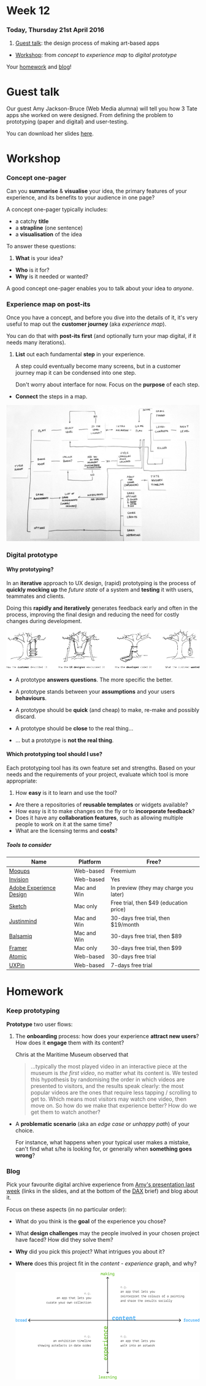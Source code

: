 # Week 12

### Today, Thursday 21st April 2016

1. [Guest talk](#guest-talk): the design process of making art-based apps 
* [Workshop](#workshop): from *concept* to *experience map* to *digital prototype*

Your [homework](#homework) and [blog](#blog)!


# Guest talk

Our guest Amy Jackson-Bruce (Web Media alumna) will tell you how 3 Tate apps she worked on were designed. From defining the problem to prototyping (paper and digital) and user-testing.

You can download her slides [here](assets/amy-jackson-bruce-presentation.pdf).


# Workshop

### Concept one-pager

Can you **summarise** & **visualise** your idea, the primary features of your experience, and its benefits to your audience in one page?

A concept one-pager typically includes:

* a catchy **title**
* a **strapline** (one sentence)
* a **visualisation** of the idea

To answer these questions:

1. **What** is your idea?
* **Who** is it for?
* **Why** is it needed or wanted?

A good concept one-pager enables you to talk about your idea to *anyone*.

<!--![](assets/one-pagers.jpg)-->

### Experience map on post-its

Once you have a concept, and before you dive into the details of it, it's very useful to map out the **customer journey** (aka *experience map*).

You can do that with **post-its first** (and optionally turn your map digital, if it needs many iterations). 

1. **List** out each fundamental **step** in your experience.   
  
	A step could eventually become many screens, but in a customer journey map it can be condensed into one step.  
  
	Don't worry about interface for now. Focus on the **purpose** of each step.
* **Connect** the steps in a map.

![](assets/experience-map.jpg)

### Digital prototype 

#### Why prototyping?

In an **iterative** approach to UX design, (rapid) prototyping is the process of **quickly mocking up** the *future state* of a system and **testing** it with users, teammates and clients. 

Doing this **rapidly and iteratively** generates feedback early and often in the process, improving the final design and reducing the need for costly changes during development.

![](assets/tree-swings.jpg)

* A prototype **answers questions**. The more specific the better.

* A prototype stands between your **assumptions** and your users **behaviours**.

* A prototype should be **quick** (and cheap) to make, re-make and possibly discard.

* A prototype should be **close** to the real thing...

* ... but a prototype is **not the real thing**.

#### Which prototyping tool should I use?

Each prototyping tool has its own feature set and strengths. Based on your needs and the requirements of your project, evaluate which tool is more appropriate:

1. How **easy** is it to learn and use the tool?
* Are there a repositories of **reusable templates** or widgets available?
* How easy is it to make changes on the fly or to **incorporate feedback**?
* Does it have any **collaboration features**, such as allowing multiple people to work on it at the same time?
* What are the licensing terms and **costs**?

##### Tools to consider

Name | Platform | Free?
---- | -------- | -----
[Moqups](https://moqups.com) | Web-based | Freemium
[Invision](http://www.invisionapp.com/) | Web-based | Yes
[Adobe Experience Design](http://www.adobe.com/uk/products/experience-design.html) | Mac and Win | In preview (they may charge you later)
[Sketch](http://www.bohemiancoding.com/sketch/) | Mac only | Free trial, then $49 (education price)
[Justinmind](http://www.justinmind.com) | Mac and Win | 30-days free trial, then $19/month 
[Balsamiq](https://balsamiq.com/products/mockups) | Mac and Win | 30-days free trial, then $89 
[Framer](http://framerjs.com) | Mac only | 30-days free trial, then $99 
[Atomic](https://atomic.io) | Web-based | 30-days free trial
[UXPin](https://www.uxpin.com) | Web-based | 7-days free trial
	
<!-- [Macaw](http://macaw.co/) | Mac and Win | Yes -->	
	
# Homework

### Keep prototyping

**Prototype** two user flows:

1. The **onboarding** process: how does your experience **attract new users**? How does it **engage** them with its content? 
	
	Chris at the Maritime Museum observed that 
	
	> ...typically the most played video in an interactive piece at the museum is *the first video*, no matter what its content is. We tested this hypothesis by randomising the order in which videos are presented to visitors, and the results speak clearly: the most popular videos are the ones that require less tapping / scrolling to get to. Which means most visitors may watch one video, then move on. So how do we make that experience better? How do we get them to watch another?
	
* A **problematic scenario** (aka an *edge case* or *unhappy path*) of your choice. 

	For instance, what happens when your typical user makes a mistake, can't find what s/he is looking for, or generally when **something goes wrong**?

### Blog	

Pick your favourite digital archive experience from [Amy's presentation last week](assets/amy-jackson-bruce-presentation.pdf) (links in the slides, and at the bottom of the [DAX](../../projects/dax) brief) and blog about it.

Focus on these aspects (in no particular order):

* What do you think is the **goal** of the experience you chose?
* What **design challenges** may the people involved in your chosen project have faced? How did they solve them?
* **Why** did you pick this project? What intrigues you about it?
* **Where** does this project fit in the *content - experience* graph, and why?

	![](../../projects/dax/assets/experience-content-graph.png)




